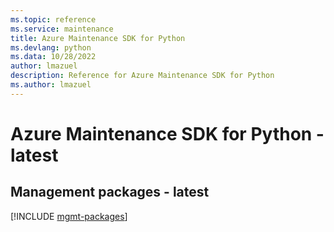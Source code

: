```yaml
---
ms.topic: reference
ms.service: maintenance
title: Azure Maintenance SDK for Python
ms.devlang: python
ms.data: 10/28/2022
author: lmazuel
description: Reference for Azure Maintenance SDK for Python
ms.author: lmazuel
---
```

# Azure Maintenance SDK for Python - latest

## Management packages - latest
[!INCLUDE [mgmt-packages](maintenance-mgmt-index.md)]